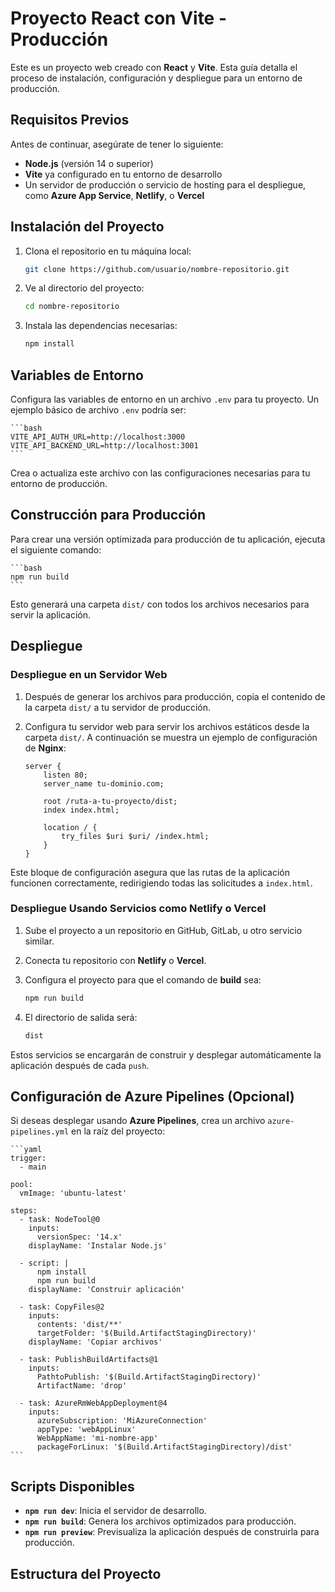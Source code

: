 # Proyecto React con Vite - Producción

Este es un proyecto web creado con **React** y **Vite**. Esta guía detalla el proceso de instalación, configuración y despliegue para un entorno de producción.

## Requisitos Previos

Antes de continuar, asegúrate de tener lo siguiente:

- **Node.js** (versión 14 o superior)
- **Vite** ya configurado en tu entorno de desarrollo
- Un servidor de producción o servicio de hosting para el despliegue, como **Azure App Service**, **Netlify**, o **Vercel**

## Instalación del Proyecto

1. Clona el repositorio en tu máquina local:

   ```bash
   git clone https://github.com/usuario/nombre-repositorio.git
   ```

2. Ve al directorio del proyecto:

   ```bash
   cd nombre-repositorio
   ```

3. Instala las dependencias necesarias:

   ```bash
   npm install
   ```

## Variables de Entorno

Configura las variables de entorno en un archivo `.env` para tu proyecto. Un ejemplo básico de archivo `.env` podría ser:

    ```bash
    VITE_API_AUTH_URL=http://localhost:3000
    VITE_API_BACKEND_URL=http://localhost:3001
    ```

Crea o actualiza este archivo con las configuraciones necesarias para tu entorno de producción.

## Construcción para Producción

Para crear una versión optimizada para producción de tu aplicación, ejecuta el siguiente comando:

    ```bash
    npm run build
    ```

Esto generará una carpeta `dist/` con todos los archivos necesarios para servir la aplicación.

## Despliegue

### Despliegue en un Servidor Web

1. Después de generar los archivos para producción, copia el contenido de la carpeta `dist/` a tu servidor de producción.

2. Configura tu servidor web para servir los archivos estáticos desde la carpeta `dist/`. A continuación se muestra un ejemplo de configuración de **Nginx**:

   ```nginx
   server {
       listen 80;
       server_name tu-dominio.com;

       root /ruta-a-tu-proyecto/dist;
       index index.html;

       location / {
           try_files $uri $uri/ /index.html;
       }
   }
   ```

Este bloque de configuración asegura que las rutas de la aplicación funcionen correctamente, redirigiendo todas las solicitudes a `index.html`.

### Despliegue Usando Servicios como Netlify o Vercel

1. Sube el proyecto a un repositorio en GitHub, GitLab, u otro servicio similar.
2. Conecta tu repositorio con **Netlify** o **Vercel**.
3. Configura el proyecto para que el comando de **build** sea:

   ```bash
   npm run build
   ```

4. El directorio de salida será:

   ```bash
   dist
   ```

Estos servicios se encargarán de construir y desplegar automáticamente la aplicación después de cada `push`.

## Configuración de Azure Pipelines (Opcional)

Si deseas desplegar usando **Azure Pipelines**, crea un archivo `azure-pipelines.yml` en la raíz del proyecto:

    ```yaml
    trigger:
      - main

    pool:
      vmImage: 'ubuntu-latest'

    steps:
      - task: NodeTool@0
        inputs:
          versionSpec: '14.x'
        displayName: 'Instalar Node.js'

      - script: |
          npm install
          npm run build
        displayName: 'Construir aplicación'

      - task: CopyFiles@2
        inputs:
          contents: 'dist/**'
          targetFolder: '$(Build.ArtifactStagingDirectory)'
        displayName: 'Copiar archivos'

      - task: PublishBuildArtifacts@1
        inputs:
          PathtoPublish: '$(Build.ArtifactStagingDirectory)'
          ArtifactName: 'drop'

      - task: AzureRmWebAppDeployment@4
        inputs:
          azureSubscription: 'MiAzureConnection'
          appType: 'webAppLinux'
          WebAppName: 'mi-nombre-app'
          packageForLinux: '$(Build.ArtifactStagingDirectory)/dist'
    ```

## Scripts Disponibles

- **`npm run dev`**: Inicia el servidor de desarrollo.
- **`npm run build`**: Genera los archivos optimizados para producción.
- **`npm run preview`**: Previsualiza la aplicación después de construirla para producción.

## Estructura del Proyecto
